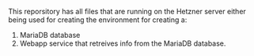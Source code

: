 This reporsitory has all files that are running on the Hetzner server either being used for creating the environment for creating a:
1) MariaDB database 
2) Webapp service that retreives info from the MariaDB database.
